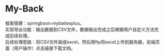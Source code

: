 # My-Back
框架搭建：springboot+mybatiesplus。  
实现导出功能：输出数据到CSV文件，数据输出完成之后根据用户自定义方法完成后续处理。  
后续处理思路：将CSV文件装成excel，然后用ftp将excel上传到服务器，前端页面（用户操作）点击链接下载文档。

